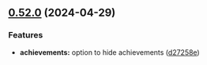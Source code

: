 ## [0.52.0](https://github.com/taskany-inc/crew/compare/v0.51.2...v0.52.0) (2024-04-29)


### Features

* **achievements:** option to hide achievements ([d27258e](https://github.com/taskany-inc/crew/commit/d27258e82a55867900550eaa76309fc8b91abfe9))

